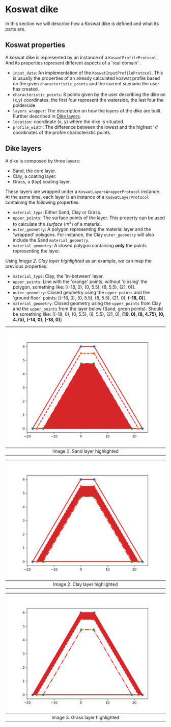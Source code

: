 # Koswat dike

In this section we will describe how a Koswat dike is defined and what its parts are.

## Koswat properties

A koswat dike is represented by an instance of a `KoswatProfileProtocol`. And its properties represent different aspects of a 'real domain' .

- `input_data`: An implementation of the `KoswatInputProfileProtocol`. This is usually the properties of an already calculated koswat profile based on the given `characteristic_points` and the current scenario the user has created.
- `characteristic_points`: 8 points given by the user describing the dike on (x,y) coordinates, the first four represent the waterside, the last four the polderside.
- `layers_wrapper`: The description on how the layers of the dike are built. Further described in [Dike layers](#dike-layers).
- `location`: coordinate (x, y) where the dike is situated.
- `profile_width`: The difference between the lowest and the highest 'x' coordinates of the profile characteristic points.

## Dike layers
A dike is composed by three layers:

- Sand, the core layer.
- Clay, a coating layer.
- Grass, a (top) coating layer.

These layers are wrapped under a `KoswatLayersWrapperProtocol`  instance. At the same time, each layer is an instance of a `KoswatLayerProtocol` containing the following properties:

- `material_type`: Either Sand, Clay or Grass.
- `upper_points`: The surface points of the layer. This property can be used to calculate the _surface_ ($m^2$) of a material.
- `outer_geometry`: A polygon representing the material layer and the 'wrapped' polygons. For instance, the Clay `outer_geometry` will also include the Sand `material_geometry`.
- `material_geometry`: A closed polygon containing __only__ the points representing the layer.

Using _Image 2. Clay layer highlighted_ as an example, we can map the previous properties:
- `material_type`: Clay, the 'in-between' layer.
- `upper_points`: Line with the 'orange' points, without 'closing' the polygon, something like: [(-18, 0), (0, 5.5), (8, 5.5), (21, 0)].
- `outer_geometry`: Closed geometry using the `upper points` and the 'ground floor' points: [(-18, 0), (0, 5.5), (8, 5.5), (21, 0), __(-18, 0)__].
- `material_geometry`: Closed geometry using the `upper_points` from Clay and the `upper_points` from the layer below (Sand, green points). Should be something like: [(-18, 0), (0, 5.5), (8, 5.5), (21, 0), __(19, 0), (8, 4.75), (0, 4.75), (-14, 0), (-18, 0)__]

|![Base profile sand layer](./imgs/base_profile/base_profile_sand.png)|
|:--:|
|Image 1. Sand layer highlighted|

|![Base profile clay layer](./imgs/base_profile/base_profile_clay.png)|
|:--:|
|Image 2. Clay layer highlighted|

|![Base profile grass layer](./imgs/base_profile/base_profile_grass.png)|
|:--:|
|Image 3. Grass layer highlighted|
